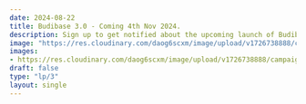 ```yaml
---
date: 2024-08-22
title: Budibase 3.0 - Coming 4th Nov 2024.
description: Sign up to get notified about the upcoming launch of Budibase 3.0
image: "https://res.cloudinary.com/daog6scxm/image/upload/v1726738888/campaigns/3.0/3-meta_nxnehg.png"
images: 
- https://res.cloudinary.com/daog6scxm/image/upload/v1726738888/campaigns/3.0/3-meta_nxnehg.png
draft: false
type: "lp/3"
layout: single
---
```

